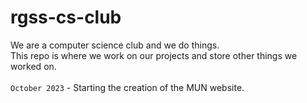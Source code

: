 # rgss-cs-club
We are a computer science club and we do things.\
This repo is where we work on our projects and store other things we worked on.\
\
`October 2023` - Starting the creation of the MUN website.
